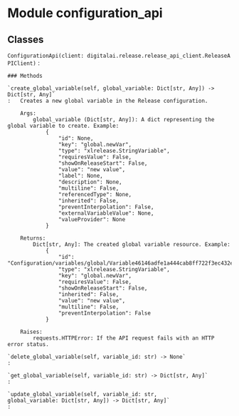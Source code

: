 Module configuration_api
========================

Classes
-------

`ConfigurationApi(client: digitalai.release.release_api_client.ReleaseAPIClient)`
:   

    ### Methods

    `create_global_variable(self, global_variable: Dict[str, Any]) ‑> Dict[str, Any]`
    :   Creates a new global variable in the Release configuration.
        
        Args:
            global_variable (Dict[str, Any]): A dict representing the global variable to create. Example:
                {
                    "id": None,
                    "key": "global.newVar",
                    "type": "xlrelease.StringVariable",
                    "requiresValue": False,
                    "showOnReleaseStart": False,
                    "value": "new value",
                    "label": None,
                    "description": None,
                    "multiline": False,
                    "referencedType": None,
                    "inherited": False,
                    "preventInterpolation": False,
                    "externalVariableValue": None,
                    "valueProvider": None
                }
        
        Returns:
            Dict[str, Any]: The created global variable resource. Example:
                {
                    "id": "Configuration/variables/global/Variable46146adfe1a444cab8ff722f3ec432ef",
                    "type": "xlrelease.StringVariable",
                    "key": "global.newVar",
                    "requiresValue": False,
                    "showOnReleaseStart": False,
                    "inherited": False,
                    "value": "new value",
                    "multiline": False,
                    "preventInterpolation": False
                }
        
        Raises:
            requests.HTTPError: If the API request fails with an HTTP error status.

    `delete_global_variable(self, variable_id: str) ‑> None`
    :

    `get_global_variable(self, variable_id: str) ‑> Dict[str, Any]`
    :

    `update_global_variable(self, variable_id: str, global_variable: Dict[str, Any]) ‑> Dict[str, Any]`
    :